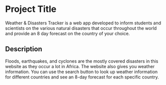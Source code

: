 # Project Title

Weather & Disasters Tracker is a web app developed to inform students and scientists on the various natural disasters that occur throughout the world and provide an 8 day forecast on the country of your choice.

## Description

Floods, earthquakes, and cyclones are the mostly covered disasters in this website as they occur a lot in Africa. The website also gives you weather information. You can use the search button to look up weather information for different countries and see an 8-day forecast for each specific country.
